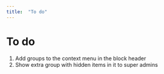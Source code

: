 ```yaml
---
title:  "To do"
---
```


# To do

1. Add groups to the context menu in the block header
2. Show extra group with hidden items in it to super admins
